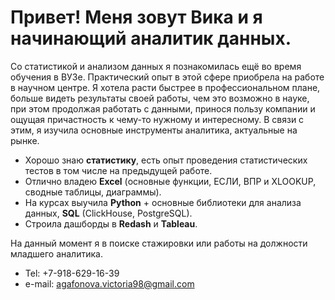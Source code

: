 # Привет! Меня зовут Вика и я начинающий аналитик данных.

Со статистикой и анализом данных я познакомилась ещё во время обучения в ВУЗе. Практический опыт в этой сфере приобрела на работе в научном центре. Я хотела расти быстрее в профессиональном плане, больше видеть результаты своей работы, чем это возможно в науке, при этом продолжая работать с данными, принося пользу компании и ощущая причастность к чему-то нужному и интересному. В связи с этим, я изучила основные инструменты аналитика, актуальные на рынке.

- Хорошо знаю **статистику**, есть опыт проведения статистических тестов в том числе на предыдущей работе. 
- Отлично владею **Excel** (основные функции, ЕСЛИ, ВПР и XLOOKUP, сводные таблицы, диаграммы).
- На курсах выучила **Python** + основные библиотеки для анализа данных, **SQL** (ClickHouse, PostgreSQL). 
- Строила дашборды в **Redash** и **Tableau**.


На данный момент я в поиске стажировки или работы на должности младшего аналитика.

- Tel: +7-918-629-16-39
- e-mail: agafonova.victoria98@gmail.com
<!---
agavictoria/agavictoria is a ✨ special ✨ repository because its `README.md` (this file) appears on your GitHub profile.
You can click the Preview link to take a look at your changes.
--->

